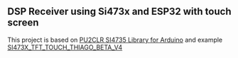 ## DSP Receiver using Si473x and ESP32 with touch screen

This project is based on [PU2CLR SI4735 Library for Arduino](https://github.com/pu2clr/SI4735) and example [SI473X_TFT_TOUCH_THIAGO_BETA_V4](https://github.com/pu2clr/SI4735/tree/master/examples/SI47XX_KITS/THIAGO_LIMA/SI473X_TFT_TOUCH_THIAGO_BETA_V4)
